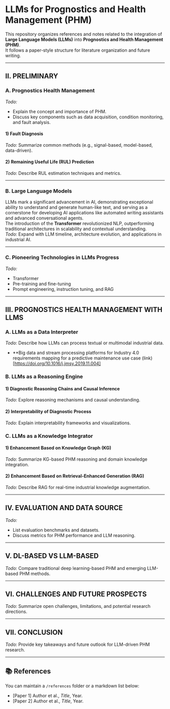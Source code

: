 # LLMs for Prognostics and Health Management (PHM)

This repository organizes references and notes related to the integration of **Large Language Models (LLMs)** into **Prognostics and Health Management (PHM)**.  
It follows a paper-style structure for literature organization and future writing.

---

## II. PRELIMINARY

### A. Prognostics Health Management  
*Todo:*  
- Explain the concept and importance of PHM.  
- Discuss key components such as data acquisition, condition monitoring, and fault analysis.  

#### 1) Fault Diagnosis  
*Todo:* Summarize common methods (e.g., signal-based, model-based, data-driven).  

#### 2) Remaining Useful Life (RUL) Prediction  
*Todo:* Describe RUL estimation techniques and metrics.  

---

### B. Large Language Models  
LLMs mark a significant advancement in AI, demonstrating exceptional ability to understand and generate human-like text, and serving as a cornerstone for developing AI applications like automated writing assistants and advanced conversational agents.  
The introduction of the **Transformer** revolutionized NLP, outperforming traditional architectures in scalability and contextual understanding.  
*Todo:* Expand with LLM timeline, architecture evolution, and applications in industrial AI.

---

### C. Pioneering Technologies in LLMs Progress  
*Todo:*  
- Transformer  
- Pre-training and fine-tuning  
- Prompt engineering, instruction tuning, and RAG  

---

## III. PROGNOSTICS HEALTH MANAGEMENT WITH LLMS

### A. LLMs as a Data Interpreter  
*Todo:* Describe how LLMs can process textual or multimodal industrial data. 
- **Big data and stream processing platforms for Industry 4.0 requirements mapping for a predictive maintenance use case (link) [https://doi.org/10.1016/j.jmsy.2019.11.004]


### B. LLMs as a Reasoning Engine  
#### 1) Diagnostic Reasoning Chains and Causal Inference  
*Todo:* Explore reasoning mechanisms and causal understanding.  

#### 2) Interpretability of Diagnostic Process  
*Todo:* Explain interpretability frameworks and visualizations.

### C. LLMs as a Knowledge Integrator  
#### 1) Enhancement Based on Knowledge Graph (KG)  
*Todo:* Summarize KG-based PHM reasoning and domain knowledge integration.  

#### 2) Enhancement Based on Retrieval-Enhanced Generation (RAG)  
*Todo:* Describe RAG for real-time industrial knowledge augmentation.

---

## IV. EVALUATION AND DATA SOURCE  
*Todo:*  
- List evaluation benchmarks and datasets.  
- Discuss metrics for PHM performance and LLM reasoning.

---

## V. DL-BASED VS LLM-BASED  
*Todo:* Compare traditional deep learning-based PHM and emerging LLM-based PHM methods.

---

## VI. CHALLENGES AND FUTURE PROSPECTS  
*Todo:* Summarize open challenges, limitations, and potential research directions.

---

## VII. CONCLUSION  
*Todo:* Provide key takeaways and future outlook for LLM-driven PHM research.

---

## 📚 References  
You can maintain a `/references` folder or a markdown list below:
- [Paper 1] Author et al., *Title*, Year.  
- [Paper 2] Author et al., *Title*, Year.  

